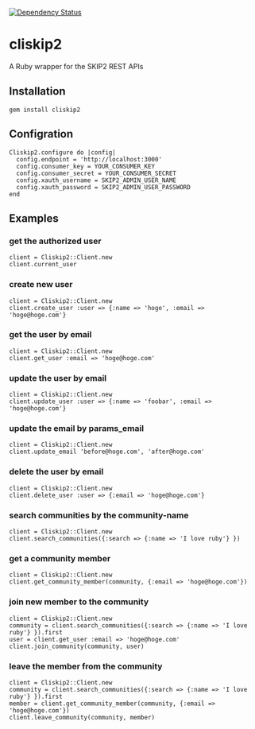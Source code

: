 [![Dependency Status](https://gemnasium.com/SonicGarden/cliskip2.png)](https://gemnasium.com/SonicGarden/cliskip2)

cliskip2
========

A Ruby wrapper for the SKIP2 REST APIs

## Installation
    gem install cliskip2

## Configration
    Cliskip2.configure do |config|
      config.endpoint = 'http://localhost:3000'
      config.consumer_key = YOUR_CONSUMER_KEY
      config.consumer_secret = YOUR_CONSUMER_SECRET
      config.xauth_username = SKIP2_ADMIN_USER_NAME
      config.xauth_password = SKIP2_ADMIN_USER_PASSWORD
    end

## Examples
### get the authorized user
    client = Cliskip2::Client.new
    client.current_user

### create new user
    client = Cliskip2::Client.new
    client.create_user :user => {:name => 'hoge', :email => 'hoge@hoge.com'}

### get the user by email
    client = Cliskip2::Client.new
    client.get_user :email => 'hoge@hoge.com'

### update the user by email
    client = Cliskip2::Client.new
    client.update_user :user => {:name => 'foobar', :email => 'hoge@hoge.com'}

### update the email by params_email
    client = Cliskip2::Client.new
    client.update_email 'before@hoge.com', 'after@hoge.com'

### delete the user by email
    client = Cliskip2::Client.new
    client.delete_user :user => {:email => 'hoge@hoge.com'}

### search communities by the community-name
    client = Cliskip2::Client.new
    client.search_communities({:search => {:name => 'I love ruby'} })

### get a community member
    client = Cliskip2::Client.new
    client.get_community_member(community, {:email => 'hoge@hoge.com'})

### join new member to the community
    client = Cliskip2::Client.new
    community = client.search_communities({:search => {:name => 'I love ruby'} }).first
    user = client.get_user :email => 'hoge@hoge.com'
    client.join_community(community, user)

### leave the member from the community
    client = Cliskip2::Client.new
    community = client.search_communities({:search => {:name => 'I love ruby'} }).first
    member = client.get_community_member(community, {:email => 'hoge@hoge.com'})
    client.leave_community(community, member)
